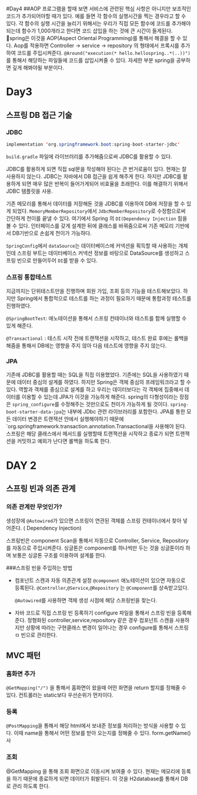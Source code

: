 #Day4
##AOP
프로그램을 할때 보면 서비스에 관련된 핵심 사항은 아니지만 보조적인 코드가 추가되어야할 때가 있다. 예를 들면 각 함수의 실행시간을 찍는 경우라고 할 수 있다. 각 함수의 실행 시간을 늘리기 위해서는 우리가 직접 모든 함수에 코드를 추가해야되는데 함수가 1,000개라고 한다면 코드 삽입을 하는 것에 큰 시간이 들게된다.
spring은 이것을 AOP(Aspect Oriental Programming)를 통해서 해결을 할 수 있다. Aop를 적용하면 Controller -> service -> repository 의 형태에서 프록시를 추가하여 코드를 주입시켜준다.
 `@Around("execution(* hello.hellospring..*(..))")`를 통해서 해당하는 파일들에 코드를 삽입시켜줄 수 있다.
 자세한 부분 spring을 공부하면 깊게 해봐야될 부분이다.

# Day3
## 스프링 DB 접근 기술
### JDBC

```java
implementation 'org.springframework.boot:spring-boot-starter-jdbc'
```
`build.gradle` 파일에 라이브러리를 추가해줌으로써 JDBC를 활용할 수 있다.

JDBC를 활용하게 되면 직접 sql문을 작성해야 된다는 큰 번거로움이 있다. 현재는 잘 사용하지 않는다.
JDBC는 자바에서 DB 접근을 쉽게 해주게 한다. 하지만 JDBC를 활용하게 되면 매우 많은 반복이 들어가게되어 비효율을 초래한다. 
이를 해결하기 위해서 JDBC 템플릿을 사용.

기존 메모리를 통해서 데이터를 저장해둔 것을 JDBC를 이용하여 DB에 저장을 할 수 있게 되었다.
`MemoryMemberRepository`에서 `JdbcMemberRepository`로 수정함으로써 간단하게 천이를 끝낼 수 있다.
여기에서 Spring 의 `DI(Dependency Injection` 힘을 볼 수 있다. 인터페이스를 갖게 설계한 뒤에 클래스를 바꿔줌으로써 기존 메모리 기반에서 DB기반으로 손쉽게 천이가 가능하다.

`SpringConfig`에서 `dataSource`는 데이터베이스에 커넥션을 획득할 때 사용하는 개체인데 스프링 부트는 데이터베이스 커넥션 정보를 바탕으로 DataSource를 생성하고 스프링 빈으로 만들어두어 `DI`를 받을 수 있다.
### 스프링 통합테스트
지금까지는 단위테스트만을 진행하며 회원 가입, 조회  등의 기능을 테스트해보았다.
하지만 Spring에서 통합적으로 테스트를 하는 과정이 필요하기 때문에 통합과정 테스트를 진행하였다.

`@SpringBootTest`: 애노테이션을 통해서 스프링 컨테이너와 테스트를 함께 실행할 수 있게 해준다.

`@Transactional` : 테스트 시작 전에 트랜잭션을 시작하고, 테스트 완료 후에는 롤백을 해줌을 통해서 DB에는 영향을 주지 않아 다음 테스트에 영향을 주지 않는다.

### JPA
기존에 JDBC를 활용할 때는 SQL을 직접 이용했었다. 기존에는 SQL을 사용하였기 때문에 데이터 중심의 설계를 하였다. 하지만 Spring은 객체 중심의 프레임워크라고 할 수 있다. 역할과 객체를 중심으로 설계를 하고 우리는 데이터보다는 각 객체에 집중해서 데이터를 이용할 수 있는데 JPA가 이것을 가능하게 해준다.
spring의 다형성이라는 장점은 `spring_configure`를 수정해주는 것만으로도 천이가 가능하게 될 것이다. `spring-boot-starter-data-jpa`는 내부에 JDbc 관련 라이브러리를 포함한다.
 JPA를 통한 모든 데이터 변경은 트랜잭션 안에서 실행해야하기 때문에 `org.springframework.transaction.annotation.Transactional을 사용해야 된다. 스프링은 해당 클래스에서 메서드를 실행할때 트랜잭션을 시작하고 종료가 되면 트랜잭션을 커밋하고 예외가 난다면 롤백을 하도록 한다.

# DAY 2
## 스프링 빈과 의존 관계
### 의존 관계란 무엇인가?
생성장에 `@Autowired`가 있으면 스프링이 연관된 객체를 스프링 컨테이너에서 찾아 넣어준다. ( Dependency Injection)


스프링빈은 component Scan을 통해서 자동으로 Controller, Service, Repository 를 자동으로 주입시켜준다.
싱글톤은 component를 하나씩만 두는 것을 싱글톤이라 하며 보통은 싱글톤 구조를 이용하여 설계를 한다.

###스프링 빈을 주입하는 방법
- 컴포넌트 스캔과 자동 의존관계 설정
  `@component` 애노테이션이 있으면 자동으로 등록된다.
   `@Controller`,`@Service`,`@Repository` 는 `@Component`를 상속받고있다.

  `@Autowired`를 사용하면 객체 생성 시점에 해당 스프링빈을 찾는다. 

- 자바 코드로 직접 스프링 빈 등록하기
  configure 파일을 통해서 스프링 빈을 등록해준다.
  정형화된 controller,service,repository 같은 경우 컴포넌트 스캔을 사용하지만 상황에 따라는 구현클래스 변경이 일어나는 경우 configure를 통해서 스프링ㅁ 빈으로 관리한다.


## MVC 패턴
### 홈화면 추가
`@GetMapping("/")` 을 통해서 홈화면이 왔을때 어떤 화면을 return 할지를 정해줄 수 있다.
컨트롤러는 static보다 우선순위가 먼저이다.

### 등록
`@PostMapping`을 통해서 해당 html에서 보내준 정보를 처리하는 방식을 사용할 수 있다.
이때 name을 통해서 어떤 정보를 받아 오는지를 정해줄 수 있다.
form.getName() 사

### 조회
@GetMapping 을 통해 조회 화면으로 이동시켜 보여줄 수 있다.
현재는 메모리에 등록을 하기 때문에 종료하게 되면 데이터가 휘발된다.
이 것을 H2database를 통해서 DB로 관리 하도록 한다.




